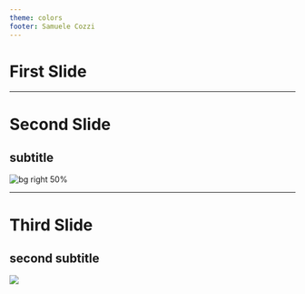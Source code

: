 ```yaml
---
theme: colors
footer: Samuele Cozzi
---
```


# First Slide

--- 

# Second Slide

## subtitle

![bg right 50%](../attachments/placeholder-circle.png)

---

# Third Slide

## second subtitle


![](../attachments/placeholder-circle.png)